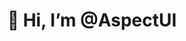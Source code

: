 <h1 align="center"> 👋 Hi, I’m @AspectUI </h1>

<!---
AspectUI/AspectUI is a ✨ special ✨ repository because its `README.md` (this file) appears on your GitHub profile.
You can click the Preview link to take a look at your changes.
--->
